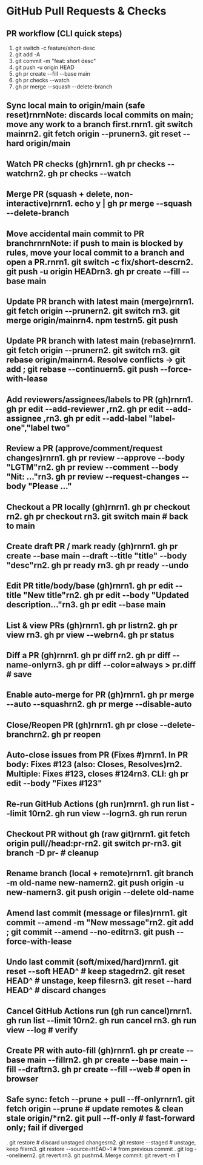 # GitHub Pull Requests & Checks

## PR workflow (CLI quick steps)

1. git switch -c feature/short-desc
2. git add -A
3. git commit -m "feat: short desc"
4. git push -u origin HEAD
5. gh pr create --fill --base main
6. gh pr checks --watch
7. gh pr merge --squash --delete-branch

## Sync local main to origin/main (safe reset)rnrnNote: discards local commits on main; move any work to a branch first.rnrn1. git switch mainrn2. git fetch origin --prunern3. git reset --hard origin/main

## Watch PR checks (gh)rnrn1. gh pr checks --watchrn2. gh pr checks <number> --watch

## Merge PR (squash + delete, non-interactive)rnrn1. echo y | gh pr merge <number> --squash --delete-branch

## Move accidental main commit to PR branchrnrnNote: if push to main is blocked by rules, move your local commit to a branch and open a PR.rnrn1. git switch -c fix/short-descrn2. git push -u origin HEADrn3. gh pr create --fill --base main

## Update PR branch with latest main (merge)rnrn1. git fetch origin --prunern2. git switch <branch>rn3. git merge origin/mainrn4. npm testrn5. git push

## Update PR branch with latest main (rebase)rnrn1. git fetch origin --prunern2. git switch <branch>rn3. git rebase origin/mainrn4. Resolve conflicts → git add <file> ; git rebase --continuern5. git push --force-with-lease

## Add reviewers/assignees/labels to PR (gh)rnrn1. gh pr edit <number> --add-reviewer <user1>,<user2>rn2. gh pr edit <number> --add-assignee <user1>,<user2>rn3. gh pr edit <number> --add-label "label-one","label two"

## Review a PR (approve/comment/request changes)rnrn1. gh pr review <number> --approve --body "LGTM"rn2. gh pr review <number> --comment --body "Nit: ..."rn3. gh pr review <number> --request-changes --body "Please ..."

## Checkout a PR locally (gh)rnrn1. gh pr checkout <number>rn2. gh pr checkout <url>rn3. git switch main # back to main

## Create draft PR / mark ready (gh)rnrn1. gh pr create --base main --draft --title "title" --body "desc"rn2. gh pr ready <number>rn3. gh pr ready <number> --undo

## Edit PR title/body/base (gh)rnrn1. gh pr edit <number> --title "New title"rn2. gh pr edit <number> --body "Updated description..."rn3. gh pr edit <number> --base main

## List & view PRs (gh)rnrn1. gh pr listrn2. gh pr view <number>rn3. gh pr view <number> --webrn4. gh pr status

## Diff a PR (gh)rnrn1. gh pr diff <number>rn2. gh pr diff <number> --name-onlyrn3. gh pr diff <number> --color=always > pr.diff # save

## Enable auto-merge for PR (gh)rnrn1. gh pr merge <number> --auto --squashrn2. gh pr merge <number> --disable-auto

## Close/Reopen PR (gh)rnrn1. gh pr close <number> --delete-branchrn2. gh pr reopen <number>

## Auto-close issues from PR (Fixes #)rnrn1. In PR body: Fixes #123 (also: Closes, Resolves)rn2. Multiple: Fixes #123, closes #124rn3. CLI: gh pr edit <number> --body "Fixes #123"

## Re-run GitHub Actions (gh run)rnrn1. gh run list --limit 10rn2. gh run view <id> --logrn3. gh run rerun <id>

## Checkout PR without gh (raw git)rnrn1. git fetch origin pull/<number>/head:pr-<number>rn2. git switch pr-<number>rn3. git branch -D pr-<number> # cleanup

## Rename branch (local + remote)rnrn1. git branch -m old-name new-namern2. git push origin -u new-namern3. git push origin --delete old-name

## Amend last commit (message or files)rnrn1. git commit --amend -m "New message"rn2. git add <file> ; git commit --amend --no-editrn3. git push --force-with-lease

## Undo last commit (soft/mixed/hard)rnrn1. git reset --soft HEAD^ # keep stagedrn2. git reset HEAD^ # unstage, keep filesrn3. git reset --hard HEAD^ # discard changes

## Cancel GitHub Actions run (gh run cancel)rnrn1. gh run list --limit 10rn2. gh run cancel <id>rn3. gh run view <id> --log # verify

## Create PR with auto-fill (gh)rnrn1. gh pr create --base main --fillrn2. gh pr create --base main --fill --draftrn3. gh pr create --fill --web # open in browser

## Safe sync: fetch --prune + pull --ff-onlyrnrn1. git fetch origin --prune # update remotes & clean stale origin/\*rn2. git pull --ff-only # fast-forward only; fail if diverged

. git restore <file> # discard unstaged changesrn2. git restore --staged <file> # unstage, keep filern3. git restore --source=HEAD~1 <file> # from previous commit
. git log --onelinern2. git revert <sha>rn3. git pushrn4. Merge commit: git revert -m 1 <merge-sha>
